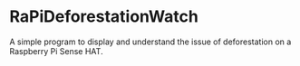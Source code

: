 # RaPiDeforestationWatch
A simple program to display and understand the issue of deforestation on a Raspberry Pi Sense HAT. 
